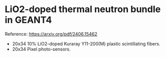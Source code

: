 # LiO2-doped thermal neutron bundle in GEANT4
Reference: https://arxiv.org/pdf/2406.15462
* 20x34 10% LiO2-doped Kuraray Y11-200(M) plastic scintillating fibers.
* 20x34 Pixel photo-sensors.
